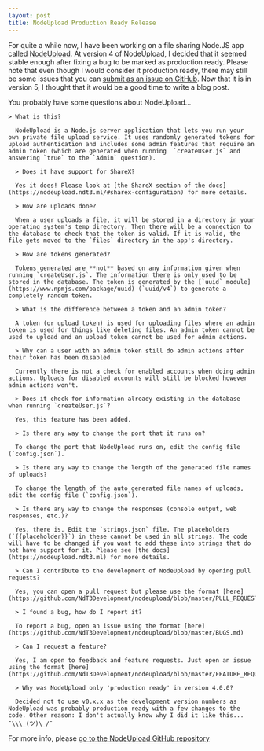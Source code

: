 ```yaml
---
layout: post
title: NodeUpload Production Ready Release
---
```

For quite a while now, I have been working on a file sharing Node.JS app called [NodeUpload](https://ndt3.ml/r/nodeupload). At version 4 of NodeUpload, I decided that it seemed stable enough after fixing a bug to be marked as production ready. Please note that even though I would consider it production ready, there may still be some issues that you can [submit as an issue on GitHub](https://github.com/NdT3Development/NodeUpload/issues). Now that it is in version 5, I thought that it would be a good time to write a blog post.

You probably have some questions about NodeUpload...

    > What is this?

      NodeUpload is a Node.js server application that lets you run your own private file upload service. It uses randomly generated tokens for upload authentication and includes some admin features that require an admin token (which are generated when running  `createUser.js` and answering `true` to the `Admin` question).

      > Does it have support for ShareX?

      Yes it does! Please look at [the ShareX section of the docs](https://nodeupload.ndt3.ml/#sharex-configuration) for more details.

      > How are uploads done?

      When a user uploads a file, it will be stored in a directory in your operating system's temp directory. Then there will be a connection to the database to check that the token is valid. If it is valid, the file gets moved to the `files` directory in the app's directory.

      > How are tokens generated?

      Tokens generated are **not** based on any information given when running `createUser.js`. The information there is only used to be stored in the database. The token is generated by the [`uuid` module](https://www.npmjs.com/package/uuid) (`uuid/v4`) to generate a completely random token.

      > What is the difference between a token and an admin token?

      A token (or upload token) is used for uploading files where an admin token is used for things like deleting files. An admin token cannot be used to upload and an upload token cannot be used for admin actions.

      > Why can a user with an admin token still do admin actions after their token has been disabled.

      Currently there is not a check for enabled accounts when doing admin actions. Uploads for disabled accounts will still be blocked however admin actions won't.

      > Does it check for information already existing in the database when running `createUser.js`?

      Yes, this feature has been added.

      > Is there any way to change the port that it runs on?

      To change the port that NodeUpload runs on, edit the config file (`config.json`).

      > Is there any way to change the length of the generated file names of uploads?

      To change the length of the auto generated file names of uploads, edit the config file (`config.json`).

      > Is there any way to change the responses (console output, web responses, etc.)?

      Yes, there is. Edit the `strings.json` file. The placeholders (`{{placeholder}}`) in these cannot be used in all strings. The code will have to be changed if you want to add these into strings that do not have support for it. Please see [the docs](https://nodeupload.ndt3.ml) for more details.

      > Can I contribute to the development of NodeUpload by opening pull requests?

      Yes, you can open a pull request but please use the format [here](https://github.com/NdT3Development/nodeupload/blob/master/PULL_REQUESTS.md)

      > I found a bug, how do I report it?

      To report a bug, open an issue using the format [here](https://github.com/NdT3Development/nodeupload/blob/master/BUGS.md)

      > Can I request a feature?

      Yes, I am open to feedback and feature requests. Just open an issue using the format [here](https://github.com/NdT3Development/nodeupload/blob/master/FEATURE_REQUESTS.md)

      > Why was NodeUpload only 'production ready' in version 4.0.0?

      Decided not to use v0.x.x as the development version numbers as NodeUpload was probably production ready with a few changes to the code. Other reason: I don't actually know why I did it like this... ¯\\\_(ツ)\_/¯



For more info, please [go to the NodeUpload GitHub repository](https://ndt3.ml/r/nodeupload)

